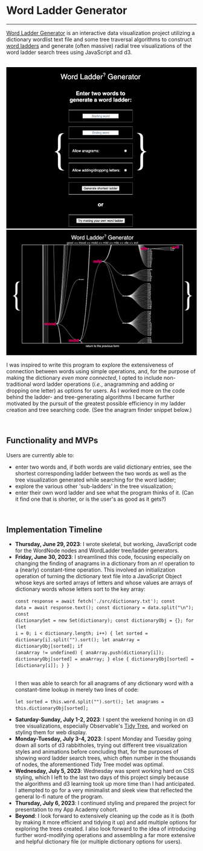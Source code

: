 <h1> Word Ladder Generator </h1>

<hr>

<p>
<a href="https://mxcrpntr.github.io/WordLadder/">Word Ladder Generator</a> is an interactive data visualization project utilizing a dictionary wordlist text file and some tree traversal algorithms to construct <a href="https://en.wikipedia.org/wiki/Word_ladder">word ladders</a> and generate (often massive) radial tree visualizations of the word ladder search trees using JavaScript and d3.
</p>

<br>
<img src="wlss1.png">
<br>
<img src="wlss2.png">

<p>
I was inspired to write this program to explore the extensiveness of connection between words using simple operations, and, for the purpose of making the dictionary <i>even more connected</i>, I opted to include non-traditional word ladder operations (<i>i.e.</i>, anagramming and adding or dropping one letter) as options for users. As I worked more on the code behind the ladder- and tree-generating algorithms I became further motivated by the pursuit of the greatest possible efficiency in my ladder creation and tree searching code. (See the anagram finder snippet below.)
</p>
<br>

<h2>Functionality and MVPs</h2>
<p>
Users are currently able to:

<ul>
<li>enter two words and, if both words are valid dictionary entries, see the shortest corresponding ladder between the two words as well as the tree visualization generated while searching for the word ladder;</li>
<li>explore the various other 'sub-ladders' in the tree visualization;</li>
<li>enter their own word ladder and see what the program thinks of it. (Can it find one that is shorter, or is the user's as good as it gets?)</li>
</ul>



</p>

<br>

<h2>Implementation Timeline</h2>

<p>
<ul>
<li><b>Thursday, June 29, 2023</b>: I wrote skeletal, but working, JavaScript code for the WordNode nodes and WordLadder tree/ladder generators.</li>
<li><b>Friday, June 30, 2023</b>: I streamlined this code, focusing especially on changing the finding of anagrams in a dictionary from an <i>n</i>! operation to a (nearly) constant-time operation. This involved an initialization operation of turning the dictionary text file into a JavaScript Object whose keys are sorted arrays of letters and whose values are arrays of dictionary words whose letters sort to the key array:

<br>

<code>const response = await fetch('./src/dictionary.txt');
const data = await response.text();
const dictionary = data.split("\n");
const dictionarySet = new Set(dictionary);
const dictionaryObj = {};
for (let i = 0; i < dictionary.length; i++) {
    let sorted = dictionary[i].split("").sort();
    let anaArray = dictionaryObj[sorted];
    if (anaArray != undefined) {
        anaArray.push(dictionary[i]);
        dictionaryObj[sorted] = anaArray;
    } else {
        dictionaryObj[sorted] = [dictionary[i]];
    }
}
</code>

<br>
I then was able to search for all anagrams of any dictionary word with a constant-time lookup in merely two lines of code:

<code>let sorted = this.word.split("").sort();
let anagrams = this.dictionaryObj[sorted];
</code>

 </li>
<li><b>Saturday-Sunday, July 1-2, 2023</b>: I spent the weekend honing in on d3 tree visualizations, especially Observable's <a href="https://observablehq.com/@d3/tree">Tidy Tree</a>, and worked on styling them for web display.</li>
<li><b>Monday-Tuesday, July 3-4, 2023</b>: I spent Monday and Tuesday going down all sorts of d3 rabbitholes, trying out different tree visualization styles and animations before concluding that, for the purposes of showing word ladder search trees, which often number in the thousands of nodes, the aforementioned Tidy Tree model was optimal.</li>
<li><b>Wednesday, July 5, 2023</b>: Wednesday was spent working hard on CSS styling, which I left to the last two days of this project simply because the algorithms and d3 learning took up more time than I had anticipated. I attempted to go for a very minimalist and sleek view that reflected the general lo-fi nature of the program.</li>
<li><b>Thursday, July 6, 2023</b>: I continued styling and prepared the project for presentation to my App Academy cohort.</li>
<li><b>Beyond</b>: I look forward to extensively cleaning up the code as it is (both by making it more efficient and tidying it up) and add multiple options for exploring the trees created. I also look forward to the idea of introducing further word-modifying operations and assembling a far more extensive and helpful dictionary file (or multiple dictionary options for users).</li>
</ul>

</p>

